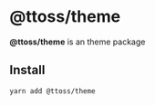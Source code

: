 # @ttoss/theme

**@ttoss/theme** is an theme package

## Install

```shell
yarn add @ttoss/theme
```
